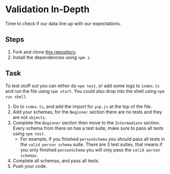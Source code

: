 # Validation In-Depth

Time to check if our data line up with our expectations.

## Steps

1. Fork and clone [this repository](https://github.com/JoinCODED/TASK-Masterclass-M13-Yup).
2. Install the dependencies using `npm i`.

## Task

To test stuff out you can either do `npm test`, or add some logs to `index.ts` and run the file using `npm start`. You could also drop into the shell using `npm run shell`.

1. Go to `index.ts`, and add the import for `yup.js` at the top of the file.
2. Add your schemas, for the `Beginner` section there are no tests and they are not `objects`.
3. Complete the `Beginner` section then move to the `Intermediate` section. Every schema from there on has a test suite, make sure to pass all tests using `npm test`.
   - For example, if you finished `personSchema` you should pass all tests in the `valid person schema` suite. There are 3 test suites, that means if you only finished `personSchema` you will only pass the `valid person schemas`.
4. Complete all schemas, and pass all tests.
5. Push your code.
